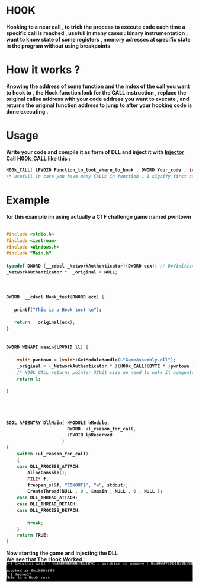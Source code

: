# H00K
<b> Hooking to a near call , to trick the process to execute  code each time a specific call is reached , usefull in many cases : binary instrumentation ; want to know state of some registers , memory adresses at specific state in the program without using breakpoints  <b/>
  
  
# How it works ? 

Knowing the address of some function and the index of the call you want to hook to , the Hook function look for the CALL instruction , replace the original callee address with your code address you want to execute , and returns the original function address to jump to after your hooking code is done executing . 

# Usage 

Write your code and compile it as form of DLL and inject it with <a href="https://github.com/HadiMed/Dll_injector"> Injector </a> 
Call H00k_CALL like this : 
```c++
H00k_CALL( LPVOID Function_to_look_where_to_hook , DWORD Your_code , int Right_index_for_the_call)
/* usefull in case you have many CALLs in function , 1 signify first call , 2 second call etc ...*/
```
# Example
for this example im using actually a CTF challenge game named pwntown <br/> 
```c++

#include <stdio.h>
#include <iostream>
#include <Windows.h>
#include "Main.h"

typedef DWORD (__cdecl _NetworkAuthenticator)(DWORD ecx); // Definition of function that we will Hook 
_NetworkAuthenticator *  _original = NULL; 



DWORD  __cdecl Hook_test(DWORD ecx) {
    
   printf("This is a Hook test \n");

   return  _original(ecx);
}


DWORD WINAPI maain(LPVOID ll) {

    void* pwntown = (void*)GetModuleHandle(L"GameAssembly.dll");
    _original = (_NetworkAuthenticator * )(H00k_CALL((BYTE * )pwntown + 0x2DEF5C , (DWORD)Hook_test , 1) | 0x00007FFD00000000
    /* H00k_CALL returns pointer 32bit size we need to make it adequate with x64 base Address of GameAssembly.dll*/) ; 
    return 1; 

}




BOOL APIENTRY DllMain( HMODULE hModule,
                       DWORD  ul_reason_for_call,
                       LPVOID lpReserved
                     )
{
    switch (ul_reason_for_call)
    {
    case DLL_PROCESS_ATTACH:
        AllocConsole(); 
        FILE* f;
        freopen_s(&f, "CONOUT$", "w", stdout);
        CreateThread(NULL , 0 , &maain , NULL , 0 , NULL ); 
    case DLL_THREAD_ATTACH:
    case DLL_THREAD_DETACH:
    case DLL_PROCESS_DETACH:
     
        break; 
    }
    return TRUE;
}
```

Now starting the game and injecting the DLL <br/>
We see that The Hook Worked :<br/> 
<img src="src/hookoutput.PNG"/> 
